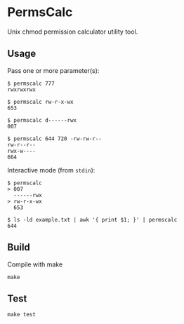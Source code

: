 # PermsCalc

Unix chmod permission calculator utility tool.

## Usage

Pass one or more parameter(s):

```
$ permscalc 777
rwxrwxrwx

$ permscalc rw-r-x-wx
653

$ permscalc d------rwx
007

$ permscalc 644 720 -rw-rw-r--
rw-r--r--
rwx-w----
664
```

Interactive mode (from `stdin`):

```
$ permscalc
> 007
  ------rwx
> rw-r-x-wx
  653

$ ls -ld example.txt | awk '{ print $1; }' | permscalc
644
```

## Build

Compile with make

```
make
```

## Test

```
make test
```
